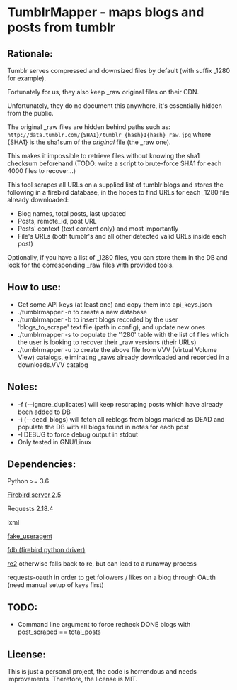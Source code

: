 # TumblrMapper - maps blogs and posts from tumblr #

## Rationale:

Tumblr serves compressed and downsized files by default (with suffix \_1280 for example).

Fortunately for us, they also keep \_raw original files on their CDN.

Unfortunately, they do no document this anywhere, it's essentially hidden from the public.

The original \_raw files are hidden behind paths such as:
`http://data.tumblr.com/{SHA1}/tumblr_{hash}1{hash}_raw.jpg`
where {SHA1} is the sha1sum of the _original_ file (the \_raw one). 

This makes it impossible to retrieve files without knowing the sha1 checksum beforehand (TODO: write a script to brute-force SHA1 for each 4000 files to recover...)

This tool scrapes all URLs on a supplied list of tumblr blogs and stores the following in a firebird database, in the hopes to find URLs for each \_1280 file already downloaded:
* Blog names, total posts, last updated
* Posts, remote\_id, post URL
* Posts' context (text content only) and most importantly
* File's URLs (both tumblr's and all other detected valid URLs inside each post)

Optionally, if you have a list of \_1280 files, you can store them in the DB and look for the
corresponding \_raw files with provided tools.

## How to use:

* Get some API keys (at least one) and copy them into api\_keys.json
* ./tumblrmapper -n to create a new database
* ./tumblrmapper -b to insert blogs recorded by the user 'blogs\_to\_scrape' text file (path in config), and update new ones
* ./tumblrmapper -s to populate the '1280' table with the list of files which the user is looking to recover their \_raw versions (their URLs)
* ./tumblrmapper -u to create the above file from VVV (Virtual Volume View) catalogs, eliminating \_raws already downloaded and recorded in a downloads.VVV catalog

## Notes: 

* -f (--ignore\_duplicates) will keep rescraping posts which have already been added to DB
* -i (--dead\_blogs) will fetch all reblogs from blogs marked as DEAD and populate the DB with all blogs found in notes for each post
* -l DEBUG to force debug output in stdout
* Only tested in GNU/Linux

## Dependencies: 

Python >= 3.6

[Firebird server 2.5](https://firebirdsql.org/)

Requests 2.18.4

lxml

[fake\_useragent](https://pypi.org/project/fake-useragent/)

[fdb (firebird python driver)](https://www.firebirdsql.org/en/devel-python-driver/)

[re2](https://github.com/andreasvc/pyre2) otherwise falls back to re, but can lead to a runaway process

requests-oauth in order to get followers / likes on a blog through OAuth (need manual setup of keys first)

## TODO:

* Command line argument to force recheck DONE blogs with post\_scraped == total\_posts

## License:

This is just a personal project, the code is horrendous and needs improvements. Therefore, the license is MIT.

